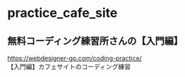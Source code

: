 # practice_cafe_site
## 無料コーディング練習所さんの【入門編】  
https://webdesigner-go.com/coding-practice/  
【入門編】カフェサイトのコーディング練習
